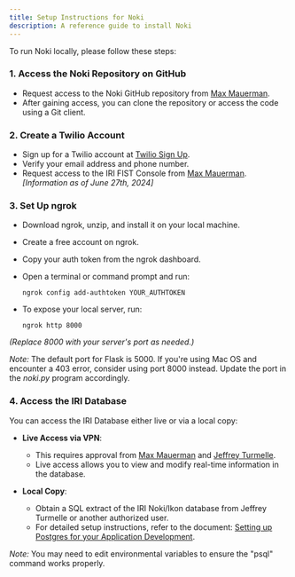 ```yaml
---
title: Setup Instructions for Noki
description: A reference guide to install Noki
---
```


To run Noki locally, please follow these steps:

### 1. Access the Noki Repository on GitHub

- Request access to the Noki GitHub repository from [Max Mauerman](https://docs.google.com/document/d/1p6_Bz2I1a7JGNNEJCadDol7-bqreIs8KDZtnuaOG72w/edit?usp=sharing).
- After gaining access, you can clone the repository or access the code using a Git client.

### 2. Create a Twilio Account

- Sign up for a Twilio account at [Twilio Sign Up](https://login.twilio.com/u/signup?state=hKFo2SBic2c0aXdjVHBDcU9PTmxreFhsdHYyNk1UZVlzRF9DZqFur3VuaXZlcnNhbC1sb2dpbqN0aWTZIE11a0JPcE9qYmFScDJPZGtvQUV1aWpYcFdZTWFSQWoto2NpZNkgTW05M1lTTDVSclpmNzdobUlKZFI3QktZYjZPOXV1cks).
- Verify your email address and phone number.
- Request access to the IRI FIST Console from [Max Mauerman](https://docs.google.com/document/d/1p6_Bz2I1a7JGNNEJCadDol7-bqreIs8KDZtnuaOG72w/edit?usp=sharing). *[Information as of June 27th, 2024]*

### 3. Set Up ngrok

- Download ngrok, unzip, and install it on your local machine.
- Create a free account on ngrok.
- Copy your auth token from the ngrok dashboard.
- Open a terminal or command prompt and run:

  ```
  ngrok config add-authtoken YOUR_AUTHTOKEN
  ```

- To expose your local server, run:

  ```
  ngrok http 8000
  ```

*(Replace 8000 with your server's port as needed.)*

*Note:* The default port for Flask is 5000. If you're using Mac OS and encounter a 403 error, consider using port 8000 instead. Update the port in the *noki.py* program accordingly.

### 4. Access the IRI Database

You can access the IRI Database either live or via a local copy:

- **Live Access via VPN**:  
  - This requires approval from [Max Mauerman](https://docs.google.com/document/d/1p6_Bz2I1a7JGNNEJCadDol7-bqreIs8KDZtnuaOG72w/edit?usp=sharing) and [Jeffrey Turmelle](https://docs.google.com/document/d/1p6_Bz2I1a7JGNNEJCadDol7-bqreIs8KDZtnuaOG72w/edit?usp=sharing).  
  - Live access allows you to view and modify real-time information in the database.

- **Local Copy**:  
  - Obtain a SQL extract of the IRI Noki/Ikon database from Jeffrey Turmelle or another authorized user.
  - For detailed setup instructions, refer to the document: [Setting up Postgres for your Application Development](https://drive.google.com/file/d/1El48a_8Q3CJUflNOZi3MAOmmOU74FRWX/view?usp=drive_link).

*Note:* You may need to edit environmental variables to ensure the "psql" command works properly.
